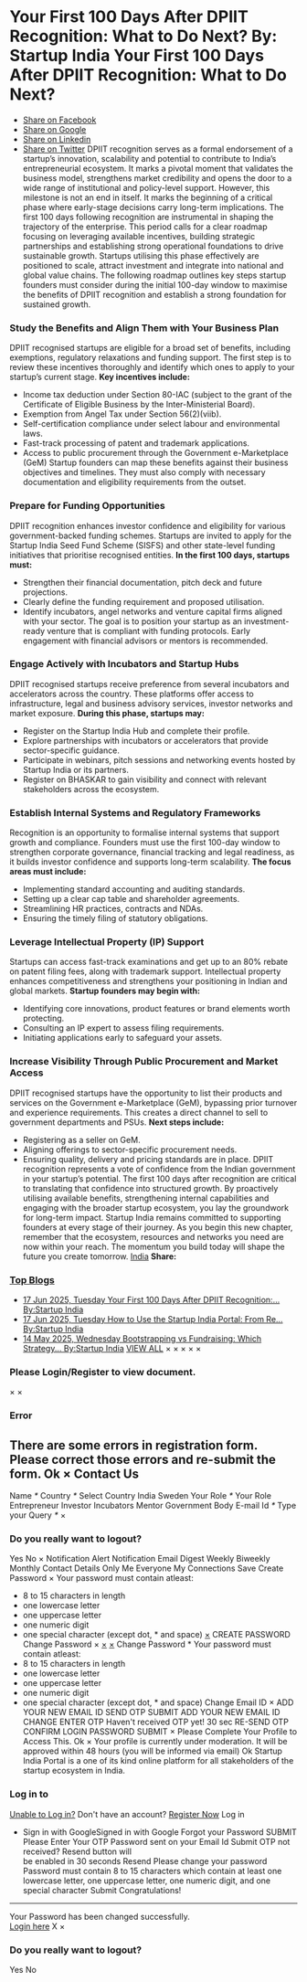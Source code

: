 Your First 100 Days After DPIIT Recognition: What to Do Next?
By: **Startup India**
Your First 100 Days After DPIIT Recognition: What to Do Next?
=============================================================
* [Share on Facebook](https://www.facebook.com/sharer/sharer.php?u=https%3A//www.startupindia.gov.in/content/sih/en/bloglist/blogs/your-firs-100-days-after-DPIIT-recognition.html)
* [Share on Google](https://plus.google.com/share?url=https%3A//www.startupindia.gov.in/content/sih/en/bloglist/blogs/your-firs-100-days-after-DPIIT-recognition.html)
* [Share on Linkedin](https://www.linkedin.com/shareArticle?mini=true&url=https%3A//www.startupindia.gov.in/content/sih/en/bloglist/blogs/your-firs-100-days-after-DPIIT-recognition.html)
* [Share on Twitter](https://twitter.com/share?text=Your%20First%20100%20Days%20After%20DPIIT%20Recognition%3A%20What%20to%20Do%20Next?)
DPIIT recognition serves as a formal endorsement of a startup’s innovation, scalability and potential to contribute to India’s entrepreneurial ecosystem. It marks a pivotal moment that validates the business model, strengthens market credibility and opens the door to a wide range of institutional and policy-level support. However, this milestone is not an end in itself. It marks the beginning of a critical phase where early-stage decisions carry long-term implications. The first 100 days following recognition are instrumental in shaping the trajectory of the enterprise. This period calls for a clear roadmap focusing on leveraging available incentives, building strategic partnerships and establishing strong operational foundations to drive sustainable growth.
Startups utilising this phase effectively are positioned to scale, attract investment and integrate into national and global value chains. The following roadmap outlines key steps startup founders must consider during the initial 100-day window to maximise the benefits of DPIIT recognition and establish a strong foundation for sustained growth.
### **Study the Benefits and Align Them with Your Business Plan**
DPIIT recognised startups are eligible for a broad set of benefits, including exemptions, regulatory relaxations and funding support. The first step is to review these incentives thoroughly and identify which ones to apply to your startup’s current stage.
**Key incentives include:**
* Income tax deduction under Section 80-IAC (subject to the grant of the Certificate of Eligible Business by the Inter-Ministerial Board).
* Exemption from Angel Tax under Section 56(2)(viib).
* Self-certification compliance under select labour and environmental laws.
* Fast-track processing of patent and trademark applications.
* Access to public procurement through the Government e-Marketplace (GeM)
Startup founders can map these benefits against their business objectives and timelines. They must also comply with necessary documentation and eligibility requirements from the outset.
### **Prepare for Funding Opportunities**
DPIIT recognition enhances investor confidence and eligibility for various government-backed funding schemes. Startups are invited to apply for the Startup India Seed Fund Scheme (SISFS) and other state-level funding initiatives that prioritise recognised entities.
**In the first 100 days, startups must:**
* Strengthen their financial documentation, pitch deck and future projections.
* Clearly define the funding requirement and proposed utilisation.
* Identify incubators, angel networks and venture capital firms aligned with your sector.
The goal is to position your startup as an investment-ready venture that is compliant with funding protocols. Early engagement with financial advisors or mentors is recommended.
### **Engage Actively with Incubators and Startup Hubs**
DPIIT recognised startups receive preference from several incubators and accelerators across the country. These platforms offer access to infrastructure, legal and business advisory services, investor networks and market exposure.
**During this phase, startups may:**
* Register on the Startup India Hub and complete their profile.
* Explore partnerships with incubators or accelerators that provide sector-specific guidance.
* Participate in webinars, pitch sessions and networking events hosted by Startup India or its partners.
* Register on BHASKAR to gain visibility and connect with relevant stakeholders across the ecosystem.
### **Establish Internal Systems and Regulatory Frameworks**
Recognition is an opportunity to formalise internal systems that support growth and compliance. Founders must use the first 100-day window to strengthen corporate governance, financial tracking and legal readiness, as it builds investor confidence and supports long-term scalability.
**The focus areas must include:**
* Implementing standard accounting and auditing standards.
* Setting up a clear cap table and shareholder agreements.
* Streamlining HR practices, contracts and NDAs.
* Ensuring the timely filing of statutory obligations.
### **Leverage Intellectual Property (IP) Support**
Startups can access fast-track examinations and get up to an 80% rebate on patent filing fees, along with trademark support. Intellectual property enhances competitiveness and strengthens your positioning in Indian and global markets.
**Startup founders may begin with:**
* Identifying core innovations, product features or brand elements worth protecting.
* Consulting an IP expert to assess filing requirements.
* Initiating applications early to safeguard your assets.
### **Increase Visibility Through Public Procurement and Market Access**
DPIIT recognised startups have the opportunity to list their products and services on the Government e-Marketplace (GeM), bypassing prior turnover and experience requirements. This creates a direct channel to sell to government departments and PSUs.
**Next steps include:**
* Registering as a seller on GeM.
* Aligning offerings to sector-specific procurement needs.
* Ensuring quality, delivery and pricing standards are in place.
DPIIT recognition represents a vote of confidence from the Indian government in your startup’s potential. The first 100 days after recognition are critical to translating that confidence into structured growth. By proactively utilising available benefits, strengthening internal capabilities and engaging with the broader startup ecosystem, you lay the groundwork for long-term impact.
Startup India remains committed to supporting founders at every stage of their journey. As you begin this new chapter, remember that the ecosystem, resources and networks you need are now within your reach. The momentum you build today will shape the future you create tomorrow.
[India](/content/sih/en/bloglist.html?tag=india)
**Share:**
### [Top Blogs](/content/sih/en/bloglist.html)
* [17 Jun 2025, Tuesday
  Your First 100 Days After DPIIT Recognition:...
  By:Startup India](/content/sih/en/bloglist/blogs/your-firs-100-days-after-DPIIT-recognition.html "Your First 100 Days After DPIIT Recognition: What to Do Next?")
* [17 Jun 2025, Tuesday
  How to Use the Startup India Portal: From Re...
  By:Startup India](/content/sih/en/bloglist/blogs/how-to-use-the-startup-india-portal-from-registration-to-growth.html "How to Use the Startup India Portal: From Registration to Growth")
* [14 May 2025, Wednesday
  Bootstrapping vs Fundraising: Which Strategy...
  By:Startup India](/content/sih/en/bloglist/blogs/Bootstrapping-vs-Fundraising.html "Bootstrapping vs Fundraising: Which Strategy Works Best for Your Startup?")
[VIEW ALL](/content/sih/en/bloglist.html)
×
×
×
×
×
### Please Login/Register to view document.
×
×
### Error
There are some errors in registration form. Please correct those errors and re-submit the form.
Ok
×
Contact Us
----------
Name
*\**
Country
*\**
Select Country
India
Sweden
Your Role
*\**
Your Role
Entrepreneur
Investor
Incubators
Mentor
Government Body
E-mail Id
*\**
Type your Query
*\**
×
### Do you really want to logout?
Yes
No
×
Notification Alert
Notification
Email Digest
Weekly
Biweekly
Monthly
Contact Details
Only Me
Everyone
My Connections
Save
Create Password
×
Your password must contain atleast:
* 8 to 15 characters in length
* one lowercase letter
* one uppercase letter
* one numeric digit
* one special character (except dot, \* and space)
[×](#)
CREATE PASSWORD
Change Password
×
[×](#)
[×](#)
Change Password
\* Your password must contain atleast:
* 8 to 15 characters in length
* one lowercase letter
* one uppercase letter
* one numeric digit
* one special character (except dot, \* and space)
Change Email ID
×
ADD YOUR NEW EMAIL ID
SEND OTP
SUBMIT
ADD YOUR NEW EMAIL ID
CHANGE
ENTER OTP
Haven't received OTP yet! 30 sec
RE-SEND OTP
CONFIRM LOGIN PASSWORD
SUBMIT
×
Please Complete Your Profile to
Access This.
Ok
×
Your profile is currently under moderation. It will be approved within 48 hours (you will be informed via email)
Ok
Startup India Portal is a one of its kind online platform for all stakeholders of the startup ecosystem in India.
### Log in to
[Unable to Log in?](#)
Don't have an account?  [Register Now](https://www.startupindia.gov.in/bhaskar/register)
Log in
* Sign in with GoogleSigned in with Google
Forgot your Password
SUBMIT
Please Enter Your OTP Password sent on your Email Id
Submit
OTP not received? Resend button will   
 be
enabled in
30
seconds
Resend
Please change your password
Password must contain 8 to 15 characters which contain at
least one lowercase letter, one uppercase letter, one numeric digit, and one
special character
Submit
Congratulations!
----------------
Your Password has been changed successfully.   
[Login here](#)
X
×
### Do you really want to logout?
Yes
No